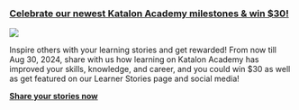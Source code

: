 ### [Celebrate our newest Katalon Academy milestones & win $30!](https://forum.katalon.com/t/celebrate-our-newest-katalon-academy-milestones-win-30/141017?u=albert.vu)

[<img src="https://github.com/user-attachments/assets/41a5e51a-f31a-4717-90f5-a3258e3771d4">](https://forum.katalon.com/t/celebrate-our-newest-katalon-academy-milestones-win-30/141017?u=albert.vu)




Inspire others with your learning stories and get rewarded! From now till Aug 30, 2024, share with us how learning on Katalon Academy has improved your skills, knowledge, and career, and you could win $30 as well as get featured on our Learner Stories page and social media! 

[**Share your stories now**](https://forum.katalon.com/t/celebrate-our-newest-katalon-academy-milestones-win-30/141017?u=albert.vu)
